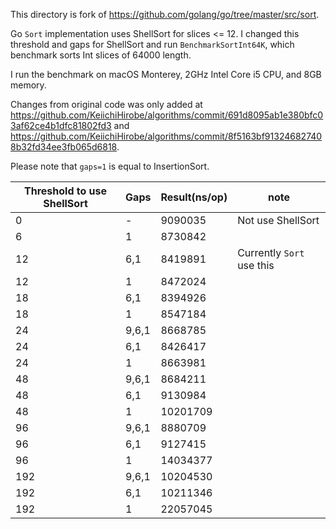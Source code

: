 This directory is fork of https://github.com/golang/go/tree/master/src/sort.

Go `Sort` implementation uses ShellSort for slices <= 12.
I changed this threshold and gaps for ShellSort and run `BenchmarkSortInt64K`, which benchmark sorts Int slices of 64000 length.

I run the benchmark on macOS Monterey, 2GHz Intel Core i5 CPU, and 8GB memory.

Changes from original code was only added at https://github.com/KeiichiHirobe/algorithms/commit/691d8095ab1e380bfc03af62ce4b1dfc81802fd3 and https://github.com/KeiichiHirobe/algorithms/commit/8f5163bf913246827408b32fd34ee3fb065d6818. 

Please note that `gaps=1` is equal to InsertionSort.

|  Threshold to use ShellSort  | Gaps | Result(ns/op)   | note |
| ---- | ---- | ---- | ---- |
|  0  | - | 9090035   | Not use ShellSort |
|  6  | 1 |   8730842 |  |
|  12 | 6,1 |  8419891  | Currently `Sort` use this |
|  12 |1  |  8472024  |  |
|  18 | 6,1|  8394926  |  |
|  18  |1 |  8547184  |   |
|  24  |9,6,1 | 8668785  | |
|  24  | 6,1| 8426417  |  |
|  24  |1 | 8663981  |   |
|  48  |9,6,1 | 8684211  | |
|  48  |6,1 | 9130984   | |
|  48  |1 | 10201709   |  |
|  96  |9,6,1 | 8880709 | |
|  96  |6,1 | 9127415 | |
|  96  | 1| 14034377   | |
|  192  |9,6,1| 10204530  | |
|  192  |6,1|  10211346 | |
|  192  |1|  22057045   | |
